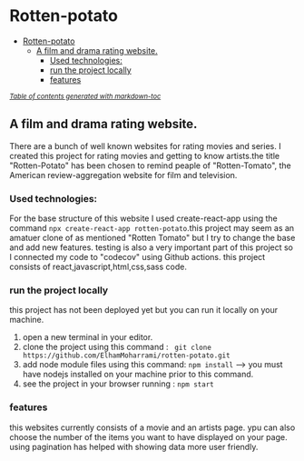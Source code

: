 # Rotten-potato

- [Rotten-potato](#rotten-potato)
  * [A  film and drama rating website.](#a--film-and-drama-rating-website)
    + [Used technologies:](#used-technologies-)
    + [run the project locally](#run-the-project-locally)
    + [features](#features)

<small><i><a href='http://ecotrust-canada.github.io/markdown-toc/'>Table of contents generated with markdown-toc</a></i></small>


## A  film and drama rating website.

There are a bunch of well known websites for rating movies and series. I created this project
for rating movies and getting to know artists.the title "Rotten-Potato" has been chosen to remind peaple of "Rotten-Tomato",
the American review-aggregation website for film and television.

### Used technologies:

For the base structure of this website I used create-react-app using the command
`npx create-react-app rotten-potato`.this project may seem as an amatuer clone of as mentioned
"Rotten Tomato" but I try to change the base and add new features. testing is also a very important
part of this project so I connected my code to "codecov" using Github actions. this project consists
of react,javascript,html,css,sass code.

### run the project locally

this project has not been deployed yet but you can run it locally on your machine.

1. open a new terminal in your editor.
2. clone the project using this command : ` git clone https://github.com/ElhamMoharrami/rotten-potato.git`
3. add node module files using this command: `npm install` --> you must have nodejs installed on your machine prior to this command.
4. see the project in your browser running : `npm start`

### features
this websites currently consists of a movie and an artists page. ypu can also choose the number of the items you want to have displayed on your page.
using pagination has helped with showing data more user friendly.

